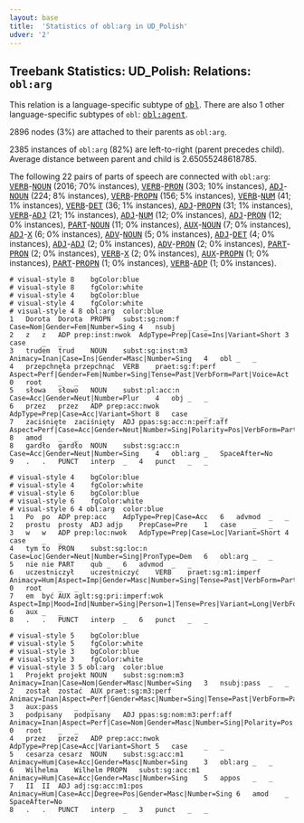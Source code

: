 ```yaml
---
layout: base
title:  'Statistics of obl:arg in UD_Polish'
udver: '2'
---
```


## Treebank Statistics: UD_Polish: Relations: `obl:arg`

This relation is a language-specific subtype of <tt><a href="pl-dep-obl.html">obl</a></tt>.
There are also 1 other language-specific subtypes of `obl`: <tt><a href="pl-dep-obl-agent.html">obl:agent</a></tt>.

2896 nodes (3%) are attached to their parents as `obl:arg`.

2385 instances of `obl:arg` (82%) are left-to-right (parent precedes child).
Average distance between parent and child is 2.65055248618785.

The following 22 pairs of parts of speech are connected with `obl:arg`: <tt><a href="pl-pos-VERB.html">VERB</a></tt>-<tt><a href="pl-pos-NOUN.html">NOUN</a></tt> (2016; 70% instances), <tt><a href="pl-pos-VERB.html">VERB</a></tt>-<tt><a href="pl-pos-PRON.html">PRON</a></tt> (303; 10% instances), <tt><a href="pl-pos-ADJ.html">ADJ</a></tt>-<tt><a href="pl-pos-NOUN.html">NOUN</a></tt> (224; 8% instances), <tt><a href="pl-pos-VERB.html">VERB</a></tt>-<tt><a href="pl-pos-PROPN.html">PROPN</a></tt> (156; 5% instances), <tt><a href="pl-pos-VERB.html">VERB</a></tt>-<tt><a href="pl-pos-NUM.html">NUM</a></tt> (41; 1% instances), <tt><a href="pl-pos-VERB.html">VERB</a></tt>-<tt><a href="pl-pos-DET.html">DET</a></tt> (36; 1% instances), <tt><a href="pl-pos-ADJ.html">ADJ</a></tt>-<tt><a href="pl-pos-PROPN.html">PROPN</a></tt> (31; 1% instances), <tt><a href="pl-pos-VERB.html">VERB</a></tt>-<tt><a href="pl-pos-ADJ.html">ADJ</a></tt> (21; 1% instances), <tt><a href="pl-pos-ADJ.html">ADJ</a></tt>-<tt><a href="pl-pos-NUM.html">NUM</a></tt> (12; 0% instances), <tt><a href="pl-pos-ADJ.html">ADJ</a></tt>-<tt><a href="pl-pos-PRON.html">PRON</a></tt> (12; 0% instances), <tt><a href="pl-pos-PART.html">PART</a></tt>-<tt><a href="pl-pos-NOUN.html">NOUN</a></tt> (11; 0% instances), <tt><a href="pl-pos-AUX.html">AUX</a></tt>-<tt><a href="pl-pos-NOUN.html">NOUN</a></tt> (7; 0% instances), <tt><a href="pl-pos-ADJ.html">ADJ</a></tt>-<tt><a href="pl-pos-X.html">X</a></tt> (6; 0% instances), <tt><a href="pl-pos-ADV.html">ADV</a></tt>-<tt><a href="pl-pos-NOUN.html">NOUN</a></tt> (5; 0% instances), <tt><a href="pl-pos-ADJ.html">ADJ</a></tt>-<tt><a href="pl-pos-DET.html">DET</a></tt> (4; 0% instances), <tt><a href="pl-pos-ADJ.html">ADJ</a></tt>-<tt><a href="pl-pos-ADJ.html">ADJ</a></tt> (2; 0% instances), <tt><a href="pl-pos-ADV.html">ADV</a></tt>-<tt><a href="pl-pos-PRON.html">PRON</a></tt> (2; 0% instances), <tt><a href="pl-pos-PART.html">PART</a></tt>-<tt><a href="pl-pos-PRON.html">PRON</a></tt> (2; 0% instances), <tt><a href="pl-pos-VERB.html">VERB</a></tt>-<tt><a href="pl-pos-X.html">X</a></tt> (2; 0% instances), <tt><a href="pl-pos-AUX.html">AUX</a></tt>-<tt><a href="pl-pos-PROPN.html">PROPN</a></tt> (1; 0% instances), <tt><a href="pl-pos-PART.html">PART</a></tt>-<tt><a href="pl-pos-PROPN.html">PROPN</a></tt> (1; 0% instances), <tt><a href="pl-pos-VERB.html">VERB</a></tt>-<tt><a href="pl-pos-ADP.html">ADP</a></tt> (1; 0% instances).


~~~ conllu
# visual-style 8	bgColor:blue
# visual-style 8	fgColor:white
# visual-style 4	bgColor:blue
# visual-style 4	fgColor:white
# visual-style 4 8 obl:arg	color:blue
1	Dorota	Dorota	PROPN	subst:sg:nom:f	Case=Nom|Gender=Fem|Number=Sing	4	nsubj	_	_
2	z	z	ADP	prep:inst:nwok	AdpType=Prep|Case=Ins|Variant=Short	3	case	_	_
3	trudem	trud	NOUN	subst:sg:inst:m3	Animacy=Inan|Case=Ins|Gender=Masc|Number=Sing	4	obl	_	_
4	przepchnęła	przepchnąć	VERB	praet:sg:f:perf	Aspect=Perf|Gender=Fem|Number=Sing|Tense=Past|VerbForm=Part|Voice=Act	0	root	_	_
5	słowa	słowo	NOUN	subst:pl:acc:n	Case=Acc|Gender=Neut|Number=Plur	4	obj	_	_
6	przez	przez	ADP	prep:acc:nwok	AdpType=Prep|Case=Acc|Variant=Short	8	case	_	_
7	zaciśnięte	zaciśnięty	ADJ	ppas:sg:acc:n:perf:aff	Aspect=Perf|Case=Acc|Gender=Neut|Number=Sing|Polarity=Pos|VerbForm=Part|Voice=Pass	8	amod	_	_
8	gardło	gardło	NOUN	subst:sg:acc:n	Case=Acc|Gender=Neut|Number=Sing	4	obl:arg	_	SpaceAfter=No
9	.	.	PUNCT	interp	_	4	punct	_	_

~~~


~~~ conllu
# visual-style 4	bgColor:blue
# visual-style 4	fgColor:white
# visual-style 6	bgColor:blue
# visual-style 6	fgColor:white
# visual-style 6 4 obl:arg	color:blue
1	Po	po	ADP	prep:acc	AdpType=Prep|Case=Acc	6	advmod	_	_
2	prostu	prosty	ADJ	adjp	PrepCase=Pre	1	case	_	_
3	w	w	ADP	prep:loc:nwok	AdpType=Prep|Case=Loc|Variant=Short	4	case	_	_
4	tym	to	PRON	subst:sg:loc:n	Case=Loc|Gender=Neut|Number=Sing|PronType=Dem	6	obl:arg	_	_
5	nie	nie	PART	qub	_	6	advmod	_	_
6	uczestniczył	uczestniczyć	VERB	praet:sg:m1:imperf	Animacy=Hum|Aspect=Imp|Gender=Masc|Number=Sing|Tense=Past|VerbForm=Part|Voice=Act	0	root	_	_
7	em	być	AUX	aglt:sg:pri:imperf:wok	Aspect=Imp|Mood=Ind|Number=Sing|Person=1|Tense=Pres|Variant=Long|VerbForm=Fin	6	aux	_	_
8	.	.	PUNCT	interp	_	6	punct	_	_

~~~


~~~ conllu
# visual-style 5	bgColor:blue
# visual-style 5	fgColor:white
# visual-style 3	bgColor:blue
# visual-style 3	fgColor:white
# visual-style 3 5 obl:arg	color:blue
1	Projekt	projekt	NOUN	subst:sg:nom:m3	Animacy=Inan|Case=Nom|Gender=Masc|Number=Sing	3	nsubj:pass	_	_
2	został	zostać	AUX	praet:sg:m3:perf	Animacy=Inan|Aspect=Perf|Gender=Masc|Number=Sing|Tense=Past|VerbForm=Part|Voice=Act	3	aux:pass	_	_
3	podpisany	podpisany	ADJ	ppas:sg:nom:m3:perf:aff	Animacy=Inan|Aspect=Perf|Case=Nom|Gender=Masc|Number=Sing|Polarity=Pos|VerbForm=Part|Voice=Pass	0	root	_	_
4	przez	przez	ADP	prep:acc:nwok	AdpType=Prep|Case=Acc|Variant=Short	5	case	_	_
5	cesarza	cesarz	NOUN	subst:sg:acc:m1	Animacy=Hum|Case=Acc|Gender=Masc|Number=Sing	3	obl:arg	_	_
6	Wilhelma	Wilhelm	PROPN	subst:sg:acc:m1	Animacy=Hum|Case=Acc|Gender=Masc|Number=Sing	5	appos	_	_
7	II	II	ADJ	adj:sg:acc:m1:pos	Animacy=Hum|Case=Acc|Degree=Pos|Gender=Masc|Number=Sing	6	amod	_	SpaceAfter=No
8	.	.	PUNCT	interp	_	3	punct	_	_

~~~



